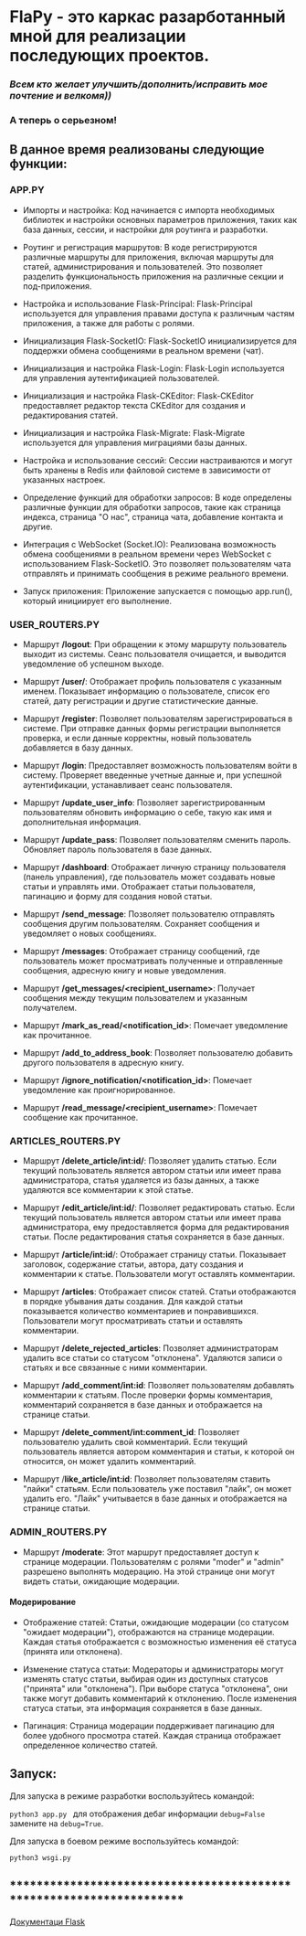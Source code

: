 # **FlaPy - это каркас разарботанный мной для реализации последующих проектов.**

### _Всем кто желает улучшить/дополнить/исправить мое почтение и велкомя))_

### А теперь о серьезном!


## В данное время реализованы следующие функции:

### APP.PY

* Импорты и настройка: Код начинается с импорта необходимых библиотек и настройки основных параметров приложения, таких как база данных, сессии, и настройки для роутинга и разработки.

* Роутинг и регистрация маршрутов: В коде регистрируются различные маршруты для приложения, включая маршруты для статей, администрирования и пользователей. Это позволяет разделить функциональность приложения на различные секции и под-приложения.

* Настройка и использование Flask-Principal: Flask-Principal используется для управления правами доступа к различным частям приложения, а также для работы с ролями.

* Инициализация Flask-SocketIO: Flask-SocketIO инициализируется для поддержки обмена сообщениями в реальном времени (чат).

* Инициализация и настройка Flask-Login: Flask-Login используется для управления аутентификацией пользователей.

* Инициализация и настройка Flask-CKEditor: Flask-CKEditor предоставляет редактор текста CKEditor для создания и редактирования статей.

* Инициализация и настройка Flask-Migrate: Flask-Migrate используется для управления миграциями базы данных.

* Настройка и использование сессий: Сессии настраиваются и могут быть хранены в Redis или файловой системе в зависимости от указанных настроек.

* Определение функций для обработки запросов: В коде определены различные функции для обработки запросов, такие как страница индекса, страница "О нас", страница чата, добавление контакта и другие.

* Интеграция с WebSocket (Socket.IO): Реализована возможность обмена сообщениями в реальном времени через WebSocket с использованием Flask-SocketIO. Это позволяет пользователям чата отправлять и принимать сообщения в режиме реального времени.

* Запуск приложения: Приложение запускается с помощью app.run(), который инициирует его выполнение.

### USER_ROUTERS.PY

* Маршрут **/logout**: При обращении к этому маршруту пользователь выходит из системы. Сеанс пользователя очищается, и выводится уведомление об успешном выходе.

* Маршрут **/user/<username>**: Отображает профиль пользователя с указанным именем. Показывает информацию о пользователе, список его статей, дату регистрации и другие статистические данные.

* Маршрут **/register**: Позволяет пользователям зарегистрироваться в системе. При отправке данных формы регистрации выполняется проверка, и если данные корректны, новый пользователь добавляется в базу данных.

* Маршрут **/login**: Предоставляет возможность пользователям войти в систему. Проверяет введенные учетные данные и, при успешной аутентификации, устанавливает сеанс пользователя.

* Маршрут **/update_user_info**: Позволяет зарегистрированным пользователям обновить информацию о себе, такую как имя и дополнительная информация.

* Маршрут **/update_pass**: Позволяет пользователям сменить пароль. Обновляет пароль пользователя в базе данных.

* Маршрут **/dashboard**: Отображает личную страницу пользователя (панель управления), где пользователь может создавать новые статьи и управлять ими. Отображает статьи пользователя, пагинацию и форму для создания новой статьи.

* Маршрут **/send_message**: Позволяет пользователю отправлять сообщения другим пользователям. Сохраняет сообщения и уведомляет о новых сообщениях.

* Маршрут **/messages**: Отображает страницу сообщений, где пользователь может просматривать полученные и отправленные сообщения, адресную книгу и новые уведомления.

* Маршрут **/get_messages/<recipient_username>**: Получает сообщения между текущим пользователем и указанным получателем.

* Маршрут **/mark_as_read/<notification_id>**: Помечает уведомление как прочитанное.

* Маршрут **/add_to_address_book**: Позволяет пользователю добавить другого пользователя в адресную книгу.

* Маршрут **/ignore_notification/<notification_id>**: Помечает уведомление как проигнорированное.

* Маршрут **/read_message/<recipient_username>**: Помечает сообщение как прочитанное.

### ARTICLES_ROUTERS.PY

* Маршрут **/delete_article/int:id/**: Позволяет удалить статью. Если текущий пользователь является автором статьи или имеет права администратора, статья удаляется из базы данных, а также удаляются все комментарии к этой статье.

* Маршрут **/edit_article/int:id/**: Позволяет редактировать статью. Если текущий пользователь является автором статьи или имеет права администратора, ему предоставляется форма для редактирования статьи. После редактирования статья сохраняется в базе данных.

* Маршрут **/article/int:id**/: Отображает страницу статьи. Показывает заголовок, содержание статьи, автора, дату создания и комментарии к статье. Пользователи могут оставлять комментарии.

* Маршрут **/articles**: Отображает список статей. Статьи отображаются в порядке убывания даты создания. Для каждой статьи показывается количество комментариев и понравившихся. Пользователи могут просматривать статьи и оставлять комментарии.

* Маршрут **/delete_rejected_articles**: Позволяет администраторам удалить все статьи со статусом "отклонена". Удаляются записи о статьях и все связанные с ними комментарии.

* Маршрут **/add_comment/int:id**: Позволяет пользователям добавлять комментарии к статьям. После проверки формы комментария, комментарий сохраняется в базе данных и отображается на странице статьи.

* Маршрут **/delete_comment/int:comment_id**: Позволяет пользователю удалить свой комментарий. Если текущий пользователь является автором комментария и статьи, к которой он относится, он может удалить комментарий.

* Маршрут /**like_article/int:id**: Позволяет пользователям ставить "лайки" статьям. Если пользователь уже поставил "лайк", он может удалить его. "Лайк" учитывается в базе данных и отображается на странице статьи.

### ADMIN_ROUTERS.PY

* Маршрут **/moderate**: Этот маршрут предоставляет доступ к странице модерации. Пользователям с ролями "moder" и "admin" разрешено выполнять модерацию. На этой странице они могут видеть статьи, ожидающие модерации.

#### Модерирование

* Отображение статей: Статьи, ожидающие модерации (со статусом "ожидает модерации"), отображаются на странице модерации. Каждая статья отображается с возможностью изменения её статуса (принята или отклонена).

* Изменение статуса статьи: Модераторы и администраторы могут изменять статус статьи, выбирая один из доступных статусов ("принята" или "отклонена"). При выборе статуса "отклонена", они также могут добавить комментарий к отклонению. После изменения статуса статьи, эта информация сохраняется в базе данных.

* Пагинация: Страница модерации поддерживает пагинацию для более удобного просмотра статей. Каждая страница отображает определенное количество статей.

## Запуск:

Для запуска в режиме разработки воспользуйтесь командой:

`python3 app.py ` для отображения дебаг информации `debug=False` замените на `debug=True`.

Для запуска в боевом режиме воспользуйтесь командой:

`python3 wsgi.py `

## ********************************************************************

[Документаци Flask](https://flask.palletsprojects.com/en/latest/quickstart/)